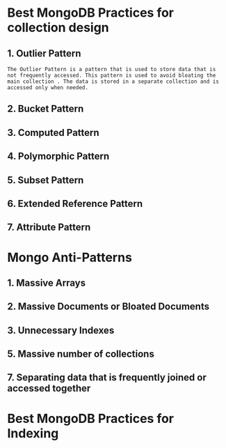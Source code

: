 # Best MongoDB Practices for collection design

## 1. Outlier Pattern
    The Outlier Pattern is a pattern that is used to store data that is not frequently accessed. This pattern is used to avoid bloating the main collection . The data is stored in a separate collection and is accessed only when needed.
## 2. Bucket Pattern
## 3. Computed Pattern
## 4. Polymorphic Pattern
## 5. Subset Pattern
## 6. Extended Reference Pattern
## 7. Attribute Pattern

# Mongo Anti-Patterns

## 1. Massive Arrays
## 2. Massive Documents or Bloated Documents
## 3. Unnecessary Indexes
## 5. Massive number of collections
## 7. Separating data that is frequently joined or accessed together


# Best MongoDB Practices for Indexing
